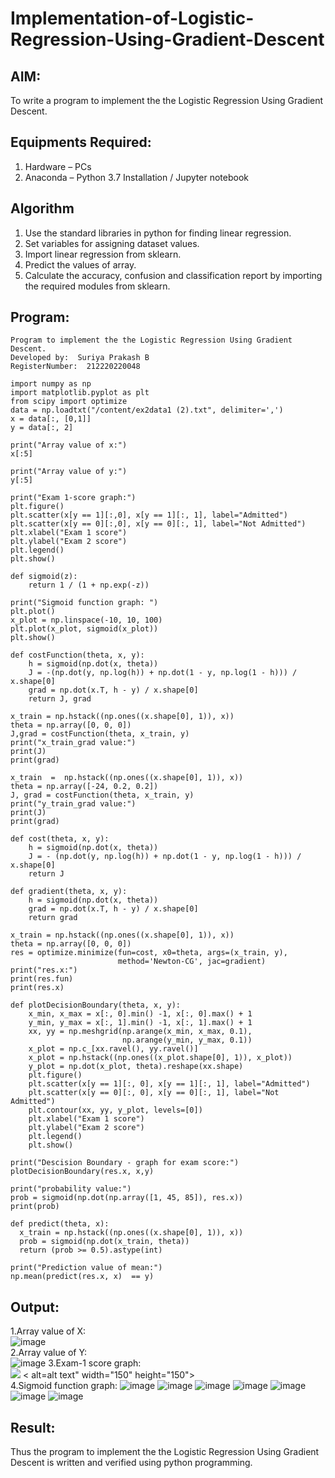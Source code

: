 # Implementation-of-Logistic-Regression-Using-Gradient-Descent

## AIM:
To write a program to implement the the Logistic Regression Using Gradient Descent.

## Equipments Required:
1. Hardware – PCs
2. Anaconda – Python 3.7 Installation / Jupyter notebook

## Algorithm
1. Use the standard libraries in python for finding linear regression.
2. Set variables for assigning dataset values.
3. Import linear regression from sklearn.
4. Predict the values of array.
5. Calculate the accuracy, confusion and classification report by importing the required modules from sklearn.

## Program:
```
Program to implement the the Logistic Regression Using Gradient Descent.
Developed by:  Suriya Prakash B
RegisterNumber:  212220220048
```
```py3
import numpy as np
import matplotlib.pyplot as plt
from scipy import optimize
data = np.loadtxt("/content/ex2data1 (2).txt", delimiter=',')
x = data[:, [0,1]]
y = data[:, 2]
```
```py3
print("Array value of x:")
x[:5]
```
```py3
print("Array value of y:")
y[:5]
```
```py3
print("Exam 1-score graph:")
plt.figure()
plt.scatter(x[y == 1][:,0], x[y == 1][:, 1], label="Admitted")
plt.scatter(x[y == 0][:,0], x[y == 0][:, 1], label="Not Admitted")
plt.xlabel("Exam 1 score")
plt.ylabel("Exam 2 score")
plt.legend()
plt.show()
```
```py3
def sigmoid(z):
    return 1 / (1 + np.exp(-z))
```
```py3
print("Sigmoid function graph: ")
plt.plot()
x_plot = np.linspace(-10, 10, 100)
plt.plot(x_plot, sigmoid(x_plot))
plt.show()
```
```py3
def costFunction(theta, x, y):
    h = sigmoid(np.dot(x, theta))
    J = -(np.dot(y, np.log(h)) + np.dot(1 - y, np.log(1 - h))) / x.shape[0]
    grad = np.dot(x.T, h - y) / x.shape[0]
    return J, grad 
```
```py3
x_train = np.hstack((np.ones((x.shape[0], 1)), x))
theta = np.array([0, 0, 0])
J,grad = costFunction(theta, x_train, y) 
print("x_train_grad value:")
print(J)
print(grad)
```
```py3
x_train  =  np.hstack((np.ones((x.shape[0], 1)), x)) 
theta = np.array([-24, 0.2, 0.2])
J, grad = costFunction(theta, x_train, y)
print("y_train_grad value:")
print(J)
print(grad)
```
```py3
def cost(theta, x, y):
    h = sigmoid(np.dot(x, theta))
    J = - (np.dot(y, np.log(h)) + np.dot(1 - y, np.log(1 - h))) / x.shape[0]
    return J
```
```py3
def gradient(theta, x, y):
    h = sigmoid(np.dot(x, theta))
    grad = np.dot(x.T, h - y) / x.shape[0]
    return grad
```
```py3
x_train = np.hstack((np.ones((x.shape[0], 1)), x))
theta = np.array([0, 0, 0])
res = optimize.minimize(fun=cost, x0=theta, args=(x_train, y),
                        method='Newton-CG', jac=gradient)
print("res.x:")
print(res.fun)
print(res.x)
```
```py3
def plotDecisionBoundary(theta, x, y):
    x_min, x_max = x[:, 0].min() -1, x[:, 0].max() + 1
    y_min, y_max = x[:, 1].min() -1, x[:, 1].max() + 1
    xx, yy = np.meshgrid(np.arange(x_min, x_max, 0.1),
                         np.arange(y_min, y_max, 0.1))
    x_plot = np.c_[xx.ravel(), yy.ravel()]
    x_plot = np.hstack((np.ones((x_plot.shape[0], 1)), x_plot))
    y_plot = np.dot(x_plot, theta).reshape(xx.shape)
    plt.figure()
    plt.scatter(x[y == 1][:, 0], x[y == 1][:, 1], label="Admitted")
    plt.scatter(x[y == 0][:, 0], x[y == 0][:, 1], label="Not  Admitted")
    plt.contour(xx, yy, y_plot, levels=[0])
    plt.xlabel("Exam 1 score")
    plt.ylabel("Exam 2 score")
    plt.legend()
    plt.show()
```
```py3
print("Descision Boundary - graph for exam score:")
plotDecisionBoundary(res.x, x,y)
```
```py3
print("probability value:")
prob = sigmoid(np.dot(np.array([1, 45, 85]), res.x))
print(prob)
```
```py3
def predict(theta, x):
  x_train = np.hstack((np.ones((x.shape[0], 1)), x))
  prob = sigmoid(np.dot(x_train, theta))
  return (prob >= 0.5).astype(int)
```
```py3
print("Prediction value of mean:")
np.mean(predict(res.x, x)  == y)
```

## Output:
1.Array value of X:<br>
![image](https://user-images.githubusercontent.com/128135616/233592268-982cf456-c9f1-4b41-9884-068699afcef0.png)<br>
2.Array value of Y:<br>
![image](https://user-images.githubusercontent.com/128135616/233593128-1aacd6e3-fbdb-4ce3-ad6e-7a7998e99ba0.png)
3.Exam-1 score graph:<br>
<img src="https://user-images.githubusercontent.com/128135616/233594334-7367732a-195c-4a82-8f71-d715f6444381.png"> < alt=alt text" width="150" height="150"><br>
4.Sigmoid function graph:
![image](https://user-images.githubusercontent.com/128135616/233594908-9e38f4fb-b5f6-4186-a707-db305ea9b7cd.png)
![image](https://user-images.githubusercontent.com/128135616/233595279-028133da-c7e0-4590-872c-66b99647af6a.png)
![image](https://user-images.githubusercontent.com/128135616/233595489-cded251d-6e60-42fb-a317-3fc57aee9e8c.png)
![image](https://user-images.githubusercontent.com/128135616/233596071-5d0e5464-0ea5-43f8-b64f-572f3499d5db.png)
![image](https://user-images.githubusercontent.com/128135616/233596346-5a174fce-f981-47ca-a5d8-44fca7c1a32b.png)
![image](https://user-images.githubusercontent.com/128135616/233596520-b5ce8969-5263-4b85-b6f7-92b61f1209db.png)
![image](https://user-images.githubusercontent.com/128135616/233596664-41e82d47-d99a-4818-994a-346a5b7d095d.png)

## Result:
Thus the program to implement the the Logistic Regression Using Gradient Descent is written and verified using python programming.
